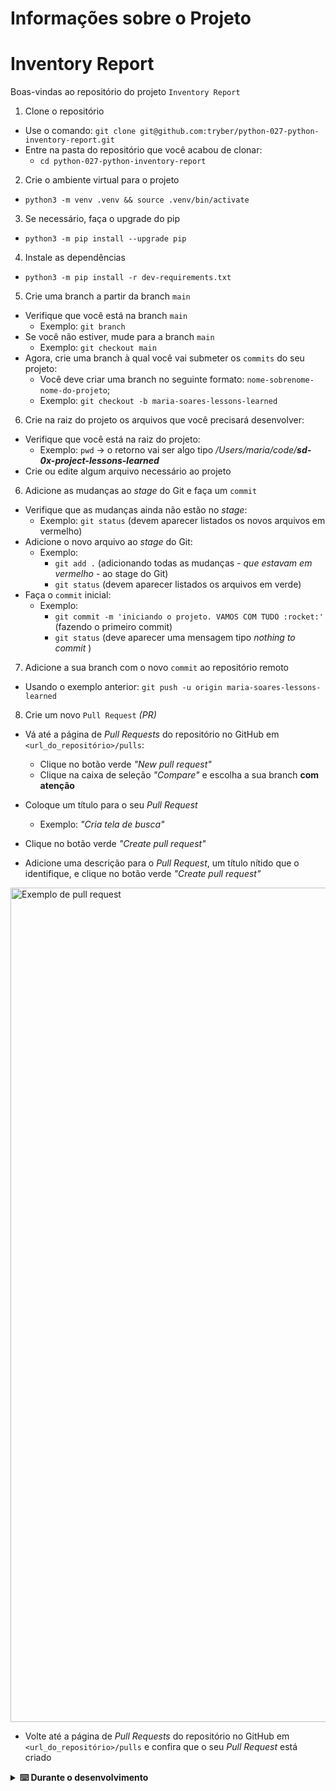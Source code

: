 # Informações sobre o Projeto
# Inventory Report

Boas-vindas ao repositório do projeto `Inventory Report`

1. Clone o repositório

-   Use o comando: `git clone git@github.com:tryber/python-027-python-inventory-report.git`
-   Entre na pasta do repositório que você acabou de clonar:
    -   `cd python-027-python-inventory-report`

2. Crie o ambiente virtual para o projeto

-   `python3 -m venv .venv && source .venv/bin/activate`

3. Se necessário, faça o upgrade do pip

-   `python3 -m pip install --upgrade pip`  

4. Instale as dependências

-   `python3 -m pip install -r dev-requirements.txt`

5. Crie uma branch a partir da branch `main`

-   Verifique que você está na branch `main`
    -   Exemplo: `git branch`
-   Se você não estiver, mude para a branch `main`
    -   Exemplo: `git checkout main`
-   Agora, crie uma branch à qual você vai submeter os `commits` do seu projeto:
    -   Você deve criar uma branch no seguinte formato: `nome-sobrenome-nome-do-projeto`;
    -   Exemplo: `git checkout -b maria-soares-lessons-learned`

6. Crie na raiz do projeto os arquivos que você precisará desenvolver:

-   Verifique que você está na raiz do projeto:
    -   Exemplo: `pwd` -> o retorno vai ser algo tipo _/Users/maria/code/**sd-0x-project-lessons-learned**_
-   Crie ou edite algum arquivo necessário ao projeto

6. Adicione as mudanças ao _stage_ do Git e faça um `commit`

-   Verifique que as mudanças ainda não estão no _stage_:
    -   Exemplo: `git status` (devem aparecer listados os novos arquivos em vermelho)
-   Adicione o novo arquivo ao _stage_ do Git:
    -   Exemplo:
        -   `git add .` (adicionando todas as mudanças - _que estavam em vermelho_ - ao stage do Git)
        -   `git status` (devem aparecer listados os arquivos em verde)
-   Faça o `commit` inicial:
    -   Exemplo:
        -   `git commit -m 'iniciando o projeto. VAMOS COM TUDO :rocket:'` (fazendo o primeiro commit)
        -   `git status` (deve aparecer uma mensagem tipo _nothing to commit_ )

7. Adicione a sua branch com o novo `commit` ao repositório remoto

-   Usando o exemplo anterior: `git push -u origin maria-soares-lessons-learned`

8. Crie um novo `Pull Request` _(PR)_

-   Vá até a página de _Pull Requests_ do repositório no GitHub em `<url_do_repositório>/pulls`:
    -   Clique no botão verde _"New pull request"_
    -   Clique na caixa de seleção _"Compare"_ e escolha a sua branch **com atenção**
-   Coloque um título para o seu _Pull Request_
    -   Exemplo: _"Cria tela de busca"_
-   Clique no botão verde _"Create pull request"_

-   Adicione uma descrição para o _Pull Request_, um título nítido que o identifique, e clique no botão verde _"Create pull request"_

 <img width="1335" alt="Exemplo de pull request" src="https://user-images.githubusercontent.com/42356399/166255109-b95e6eb4-2503-45e5-8fb3-cf7caa0436e5.png">

-   Volte até a página de _Pull Requests_ do repositório no GitHub em `<url_do_repositório>/pulls` e confira que o seu _Pull Request_ está criado

</details>

<details>
<summary><strong>⌨️ Durante o desenvolvimento</strong></summary>
  <br />

Faça `commits` das alterações que você fizer no código regularmente, pois assim você garante visibilidade para o time da Trybe e treina essa prática para o mercado de trabalho :) ;

-   Lembre-se de sempre após um (ou alguns) `commits` atualizar o repositório remoto;
-   Os comandos que você utilizará com mais frequência são:
    -   `git status` _(para verificar o que está em vermelho - fora do stage - e o que está em verde - no stage)_;
    -   `git add` _(para adicionar arquivos ao stage do Git)_;
    -   `git commit` _(para criar um commit com os arquivos que estão no stage do Git)_;
    -   `git push -u origin nome-da-branch` _(para enviar o commit para o repositório remoto na primeira vez que fizer o `push` de uma nova branch)_;
    -   `git push` _(para enviar o commit para o repositório remoto após o passo anterior)_.


## Requisitos do projeto

### 1. Teste o construtor/inicializador do objeto Produto

> **Crie o teste em:** `tests/product/test_product.py`

<p align="center">
    <img src="/.images/construtor.png " alt="Imagem de construtor em Python"  width="600"/>
</p>

<details>

**<summary>Teste se o construtor do objeto <code>Product</code> contém os atributos corretos.**

</summary>

Ao analisar o código do projeto, você encontrará a classe do objeto produto já implementada no arquivo `inventory_report/product.py`.

Para termos confiança em continuar as implementações, precisamos que você implemente o teste e certifique que o método `__init__` da classe `Product` esteja funcionando corretamente.

O nome deste teste deve ser `test_create_product` e ele deve verificar o correto preenchimento dos seguintes atributos:

-   `id`
-   `company_name`
-   `product_name`
-   `manufacturing_date`
-   `expiration_date`
-   `serial_number`
-   `storage_instructions`

**O que será testado:**

-   **1.1** - Se o teste valida que o atributo `id` existe na classe e é igual ao passado pelo construtor.
-   **1.2** - Se o teste valida que o atributo `company_name` existe na classe e é igual ao passado pelo construtor.
-   **1.3** - Se o teste valida que o atributo `product_name` existe na classe e é igual ao passado pelo construtor.
-   **1.4** - Se o teste valida que o atributo `manufacturing_date` existe na classe e é igual ao passado pelo construtor.
-   **1.5** - Se o teste valida que o atributo `expiration_date` existe na classe e é igual ao passado pelo construtor.
-   **1.6** - Se o teste valida que o atributo `serial_number` existe na classe e é igual ao passado pelo construtor.
-   **1.7** - Se o teste valida que o atributo `storage_instructions` existe na classe e é igual ao passado pelo construtor.

</details>

### 2. Teste o relatório individual gerado por Produto

> **Crie o teste em:** `tests/product_report/test_product_report.py`

<details>

**<summary>Teste se o "método mágico" <code>**str**</code> do objeto <code>Product</code> retorna a frase correta.**

</summary>

Boa notícia! Já implementamos o primeiro relatório no arquivo `inventory_report/product.py`, e também criamos uma frase com as informações do produto, que será útil para etiquetar o estoque. Para desenvolver esse relatório, utilizamos o método `__str__` do Python, que é chamado quando utilizamos a função `str(objeto)`.

Exemplo da frase:

**Trecho 1:** _The product `farinha`,_
**Trecho 2:** _with serial number `TY68 409C JJ43 ASD1 PL2F`,_
**Trecho 3:** _manufactured in `01-05-2021`_
**Trecho 4:** _by the company `Farinini`,_
**Trecho 5:** _valid until `02-06-2023`,_
**Trecho 6:** _must be stored according to the following instructions: `precisa ser armazenado em local protegido da luz`._

Agora, para garantirmos uma boa cobertura de testes, precisamos que você implemente o teste. O nome do teste deve ser `test_product_report`. Ele deve instanciar um objeto `Product` e verificar se a frase retornada está correta.

**O que será testado:**

-   **2.1** - Se seu teste verifica se o Trecho 1 do relatório está correto no texto base e no dado inserido nele.
-   **2.2** - Se seu teste verifica se o Trecho 2 do relatório está correto no texto base e no dado inserido nele.
-   **2.3** - Se seu teste verifica se o Trecho 3 do relatório está correto no texto base e no dado inserido nele.
-   **2.4** - Se seu teste verifica se o Trecho 4 do relatório está correto no texto base e no dado inserido nele.
-   **2.5** - Se seu teste verifica se o Trecho 5 do relatório está correto no texto base e no dado inserido nele.
-   **2.6** - Se seu teste verifica se o Trecho 6 do relatório está correto no texto base e no dado inserido nele.

</details>

### 3. Crie a Interface `Importer`

> **Crie em:** `inventory_report/importers.py`

<details>

**<summary>Crie a classe abstrata <code>Importer</code> com o inicializador implementado e com o método abstrato <code>import_data</code>.**

</summary>
  <br />

Como já temos o arquivo com os produtos, precisamos importar os dados. Em razão dos diversos formatos e para não repetir lógica, vamos criar uma classe abstrata que será responsável por definir como as classes importadoras dos dados dos arquivos serão.

Para isso, crie uma classe abstrata chamada `Importer`, que deve conter um método chamado `import_data`, que recebe o caminho do arquivo e retorna uma lista de produtos:

**O que será testado:**

-   **3.1** - Se a classe `Importer` é abstrata;
-   **3.2** - Se o método `__init__` não é abstrato;
-   **3.3** - Se o método `__init__` recebe `self` e `path`;
-   **3.4** - Se o tipo do `path` é `str`;
-   **3.5** - Se o método `import_data` é abstrato;
-   **3.6** - Se o método `import_data` recebe `self`;
-   **3.7** - Se o método `import_data` retorna uma lista de produtos;

</details>

### 4. Crie a classe `JsonImporter`

> **Crie em:** `inventory_report/importers.py`

<details>

**<summary>Crie a classe <code>JsonImporter</code> que herda de <code>Importer</code> e implemente o método <code>import_data</code> para ler um arquivo JSON.**

</summary>
  <br />

Agora que temos a interface, precisamos criar a classe que irá implementar o método `import_data` para ler um arquivo JSON. Para isso, crie uma classe chamada `JsonImporter`, que deve herdar da classe `Importer` e implementar o método `import_data`. Esse método, por sua vez, recebe o caminho do arquivo e retorna uma lista de produtos. A lista deve ser retornada como no formato abaixo:

```
[
  Product(
    id='1',
    product_name='Nicotine Polacrilex',
    company_name='Target Corporation',
    manufacturing_date='2021-02-18',
    expiration_date='2023-09-17',
    serial_number='CR25 1551 4467 2549 4402 1',
    storage_instructions='instrucao 1'
  ),

  Product(
    id='2',
    product_name='fentanyl citrate',
    company_name='Target Corporation',
    manufacturing_date='2020-12-06',
    expiration_date='2023-12-25',
    serial_number='FR29 5951 7573 74OY XKGX 6CSG D20',
    storage_instructions='instrucao 2'
  ),
  // ...
]
```

**O que será testado:**

-   **4.1** - Se a classe `JsonImporter` herda de `Importer`.
-   **4.2** - Se o método `import_data` importa corretamente um arquivo JSON válido.
-   **4.3** - Se o método `import_data` exporta os dados do JSON importado no formato apropriado.

</details>

### 5. Crie a classe `Inventory`

> **Crie em:** `inventory_report/inventory.py`

<details>

**<summary>Crie a classe <code>Inventory</code> que armazenará o estoque e poderá adicionar itens a ele.**

</summary>
  <br />

Com o nosso importador de dados feito, vamos criar a classe que representa um estoque para, a partir dele, gerar o nosso relatório! Atenção para as especificações:

-   A classe `Inventory` deve poder ser instanciada, de forma opcional, com uma lista de produtos.
-   Caso a lista não seja fornecida, a lista da instância deve ser inicializada como vazia.
-   A classe deve conter um método chamado `add_data`, que recebe uma lista de produtos e adiciona todos os produtos à lista de produtos da instância.
-   Além disso, a classe deve ter uma propriedade chamada `data`, que deve ser somente leitura e retornar uma cópia da lista de produtos da instância.

**O que será testado:**

-   **5.1** - Se o inicializador recebe dois parâmetros: `self` e `data`.
-   **5.2** - Se `data` tem a anotação de tipo `List[Products]` e é opcional.
-   **5.3** - Se `data` tem o valor padrão `None`.
-   **5.4** - Se `data` é inicializado com uma lista vazia quando o valor padrão é usado.
-   **5.5** - Se `data` recebe uma lista de produtos.
-   **5.6** - Se `data` é uma propriedade somente de leitura.
-   **5.7** - Se `add_data` recebe uma lista de produtos.
-   **5.8** - Se `add_data` adiciona todos os produtos da lista de produtos recebida por parâmetro à lista de produtos da instância.

</details>

### 6. Crie o protocolo `Report`

> **Crie em:** `inventory_report/reports/report.py`

<details>

**<summary>Crie o protocolo <code>Report</code>, que deverá ser usado como contrato dos relatórios <code>simple</code> e <code>complete</code>.**

</summary>
  <br />

Feita nossa classe de inventário, vamos usá-la para criar nossos relatórios! Visto que teremos dois formatos dele, primeiro vamos criar um contrato para todos os formatos respeitarem. Usaremos um protocolo para isso. Atenção à especificação:

-   No protocolo `Report` deve haver um método chamado `add_inventory` recebendo um parâmetro `inventory`, do tipo `Inventory`, classe criada no quinto requisito.

-   Deve haver um método chamado `generate` que retorna uma string.

**O que será testado:**


-   **6.1** - Se `add_inventory` recebe dois parâmetros: `self` e `inventory`.
-   **6.2** - Se `inventory` tem a anotação de tipo `Inventory`.
-   **6.3** - Se `generate` recebe `self`.
-   **6.4** - Se `generate` tem um retorno do tipo `str`.

</details>

### 7. Crie o relatório `SimpleReport`

> **Crie a classe em:** `inventory_report/reports/simple_report.py`

<details>

**<summary>Crie a classe <code>SimpleReport</code> que implementa os métodos <code>add_inventory</code> e <code>generate</code> do protocolo <code>Report</code>.**

</summary>
  <br />

A classe `SimpleReport` deve ser inicializada sem parâmetros, contudo, deve ter um atributo para armazenar cada um dos estoques que podem ser adicionados.

O método `add_inventory` deverá seguir o contrato do protocolo `Report` e deve ser capaz de adicionar um estoque ao atributo que armazena cada um dos estoques.

O método `generate` deve ser capaz de gerar o relatório a partir dos produtos que estão presentes em cada um dos estoques armazenados. Atenção às especificações:

-   Ao rodar os testes localmente, você terá um teste para cada validação de cada informação presente no relatório;
-   O método `add_inventory` deve receber um parâmetro que representa um `Inventory`, classe implementada no quinto requisito.
-   O método `generate` deverá retornar uma `string` de saída com o seguinte formato:

```txt
Oldest manufacturing date: YYYY-MM-DD
Closest expiration date: YYYY-MM-DD
Company with the largest inventory: NOME DA EMPRESA
```

-   A data de validade mais próxima considera somente itens que ainda não venceram.

**Dica:** O módulo [datetime](https://docs.python.org/3/library/datetime.html) pode te ajudar.

**O que será testado:**

-   **7.1** - Se o relatório traz corretamente a data de fabricação mais antiga dos estoques,
-   **7.2** - Se o relatório traz corretamente a data de validade mais próxima, descartando itens já vencidos, do estoque
-   **7.3** - Se o relatório traz corretamente a empresa com o maior estoque
-   **7.4** - Se o relatório é gerado no formato especificado.

</details>

## Bônus

### 8. Crie a classe `CsvImporter`

> **Crie em:** `inventory_report/importers.py`

<details>

**<summary>Crie a classe <code>CsvImporter</code> que herda de <code>Importer</code> e implemente o método <code>import_data</code> para ler um arquivo CSV.**

</summary>
  <br />

Para não ficarmos limitados a receber estoques em formato JSON, precisamos criar a classe que irá implementar o método `import_data` para ler um arquivo CSV. Para isso, crie uma classe chamada `CsvImporter`, que deve herdar da classe `Importer` e implementar o método `import_data`, que usa o caminho armazenado em um atributo para retornar uma lista de produtos.

**O que será testado:**

-   **8.1** - Se a classe `CsvImporter` herda de `Importer`.
-   **8.2** - Se o método `import_data` importa um arquivo CSV.

</details>

### 9. Crie o relatório `CompleteReport`

> **Crie em:** `inventory_report/reports/complete_report.py`

<details>

**<summary>Crie a classe <code>CompleteReport</code> que herda de <code>SimpleReport</code> e implementa o método <code>generate</code> do protocolo <code>Report</code>.**

</summary>
  <br />

O relatório completo deve ser gerado através do método `generate` escrito dentro da classe `CompleteReport` e que respeita o contrato criado no protocolo `Report`.

O método `generate` deve usar o atributo que armazena as lista de estoques para a estruturação do relatório e deverá retornar uma string formatada como um relatório. Atenção à especificação:

-   A classe `CompleteReport` deve herdar da classe `SimpleReport` e sobrescrever o método `generate`, de modo a especializar seu comportamento.

-   O método deverá retornar uma saída com o seguinte formato:

```bash
Oldest manufacturing date: YYYY-MM-DD
Closest expiration date: YYYY-MM-DD
Company with the largest inventory: NOME DA EMPRESA
Stocked products by company:
- Empresa 1: 2
- Empresa 2: 1
```

**O que será testado:**

-   **9.1** - Se o relatório simples funciona corretamente, aderente a todas as suas especificações.
-   **9.2** - Se o relatório completo retorna a data de fabricação mais antiga corretamente.
-   **9.3** - Se o relatório completo retorna a data de vencimento mais próxima corretamente, ignorando produtos já vencidos.
-   **9.4** - Se o relatório completo retorna a quantidade correta de produtos estocados por empresa.
-   **9.5** - Se o relatório completo é gerado com o formato especificado.

</details>

### 10. Crie a função `process_report_request`

> **Crie em:** `inventory_report/cli/input_handler.py`

<details>

**<summary>Crie a função <code>process_report_request</code>.**

</summary>
  <br />

Está na hora de ajustar a interface de linha de comando (_Command Line Interface_, ou _CLI_) para nossa aplicação que gera relatórios!

No arquivo `inventory_report/cli/__init__.py` já existe uma CLI implementada com a biblioteca [Typer](https://typer.tiangolo.com/) que está configurada para ser chamada da seguinte forma:

```sh
ir -p <caminho_da_pasta> -t <tipo_do_relatorio>
```

A implementação em `inventory_report/cli/__init__.py` (você não precisa alterar esse arquivo) irá chamar a função `process_report_request` que você deve implementar no arquivo `inventory_report/cli/input_handler.py`, com os seguintes argumentos:

- `file_paths: List[str]`: Lista de caminhos de arquivos dentro da pasta informada em `-p`;
- `report_type: str`: Tipo de relatório a ser gerado, informado em `-t`.

A função `process_report_request` deve retornar um relatório do tipo informado contendo os dados de todos os arquivos listados. Atenção às especificações:

-   A função `process_report_request` deve receber dois parâmetros: `file_paths: List[str]` e `report_type: str`;

-   Deverão ser usadas as classes dos requisitos anteriores para gerar o relatório adequado: `Inventory`, `CsvImporter`, `JsonImporter`, `SimpleReport` e `CompleteReport`;

-   Arquivos de extensões não suportadas devem ser ignorados;

-   Caso o tipo de relatório informado não seja suportado, deve ser levantado um `ValueError` com a mensagem `Report type is invalid.`;

**O que será testado:**

-   **10.1** - Se a função gera corretamente relatórios simples quando chamado com um arquivo `.json`.
-   **10.2** - Se a função gera corretamente relatórios simples quando chamado com um arquivo `.csv`.
-   **10.3** - Se a função gera corretamente relatórios simples quando chamado com mais de um arquivo.
-   **10.4** - Se a função gera corretamente relatórios completos quando chamado com um arquivo `.json`.
-   **10.5** - Se a função gera corretamente relatórios completos quando chamado com um arquivo `.csv`.
-   **10.6** - Se a função gera corretamente relatórios completos quando chamado com mais de um arquivo.
-   **10.7** - Se a função ignora arquivos de extensões não suportadas.
-   **10.8** - Se a função levanta um `ValueError` quando é passado um tipo de relatório inválido como parâmetro.

</details>

